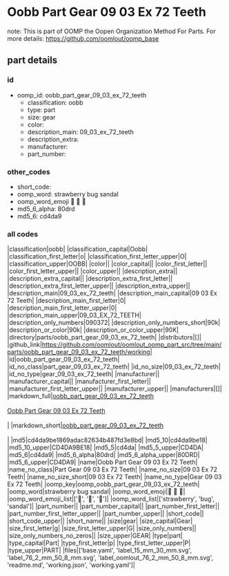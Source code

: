 # Oobb Part Gear 09 03 Ex 72 Teeth  

note: This is part of OOMP the Oopen Organization Method For Parts. For more details: https://github.com/oomlout/oomp_base

##  part details





### id
* oomp_id: oobb_part_gear_09_03_ex_72_teeth
  * classification: oobb
  * type: part
  * size: gear
  * color: 
  * description_main: 09_03_ex_72_teeth
  * description_extra: 
  * manufacturer: 
  * part_number: 

### other_codes
* short_code: 
* oomp_word: strawberry bug sandal
* oomp_word_emoji :strawberry: :bug: :sandal:
* md5_6_alpha: 80drd
* md5_6: cd4da9

### all codes 
|classification|oobb|
|classification_capital|Oobb|
|classification_first_letter|o|
|classification_first_letter_upper|O|
|classification_upper|OOBB|
|color||
|color_capital||
|color_first_letter||
|color_first_letter_upper||
|color_upper||
|description_extra||
|description_extra_capital||
|description_extra_first_letter||
|description_extra_first_letter_upper||
|description_extra_upper||
|description_main|09_03_ex_72_teeth|
|description_main_capital|09 03 Ex 72 Teeth|
|description_main_first_letter|0|
|description_main_first_letter_upper|0|
|description_main_upper|09_03_EX_72_TEETH|
|description_only_numbers|090372|
|description_only_numbers_short|90k|
|description_or_color|90k|
|description_or_color_upper|90K|
|directory|parts/oobb_part_gear_09_03_ex_72_teeth|
|distributors|[]|
|github_link|https://github.com/oomlout/oomlout_oomp_part_src/tree/main/parts/oobb_part_gear_09_03_ex_72_teeth/working|
|id|oobb_part_gear_09_03_ex_72_teeth|
|id_no_class|part_gear_09_03_ex_72_teeth|
|id_no_size|09_03_ex_72_teeth|
|id_no_type|gear_09_03_ex_72_teeth|
|manufacturer||
|manufacturer_capital||
|manufacturer_first_letter||
|manufacturer_first_letter_upper||
|manufacturer_upper||
|manufacturers|[]|
|markdown_full|[oobb_part_gear_09_03_ex_72_teeth](https://github.com/oomlout/oomlout_oomp_part_src/tree/main/parts/oobb_part_gear_09_03_ex_72_teeth/working)<br>[](https://github.com/oomlout/oomlout_oomp_part_src/tree/main/parts/oobb_part_gear_09_03_ex_72_teeth/working)<br>[Oobb Part Gear 09 03 Ex 72 Teeth](https://github.com/oomlout/oomlout_oomp_part_src/tree/main/parts/oobb_part_gear_09_03_ex_72_teeth/working)<br><br>|
|markdown_short|[oobb_part_gear_09_03_ex_72_teeth](https://github.com/oomlout/oomlout_oomp_part_src/tree/main/parts/oobb_part_gear_09_03_ex_72_teeth/working)<br><br>|
|md5|cd4da9be1869adac82634b487fd3e8bd|
|md5_10|cd4da9be18|
|md5_10_upper|CD4DA9BE18|
|md5_5|cd4da|
|md5_5_upper|CD4DA|
|md5_6|cd4da9|
|md5_6_alpha|80drd|
|md5_6_alpha_upper|80DRD|
|md5_6_upper|CD4DA9|
|name|Oobb Part Gear 09 03 Ex 72 Teeth|
|name_no_class|Part Gear 09 03 Ex 72 Teeth|
|name_no_size|09 03 Ex 72 Teeth|
|name_no_size_short|09 03 Ex 72 Teeth|
|name_no_type|Gear 09 03 Ex 72 Teeth|
|oomp_key|oomp_oobb_part_gear_09_03_ex_72_teeth|
|oomp_word|strawberry bug sandal|
|oomp_word_emoji|:strawberry: :bug: :sandal:|
|oomp_word_emoji_list|[':strawberry:', ':bug:', ':sandal:']|
|oomp_word_list|['strawberry', 'bug', 'sandal']|
|part_number||
|part_number_capital||
|part_number_first_letter||
|part_number_first_letter_upper||
|part_number_upper||
|short_code||
|short_code_upper||
|short_name||
|size|gear|
|size_capital|Gear|
|size_first_letter|g|
|size_first_letter_upper|G|
|size_only_numbers||
|size_only_numbers_no_zeros||
|size_upper|GEAR|
|type|part|
|type_capital|Part|
|type_first_letter|p|
|type_first_letter_upper|P|
|type_upper|PART|
|files|['base.yaml', 'label_15_mm_30_mm.svg', 'label_76_2_mm_50_8_mm.svg', 'label_oomlout_76_2_mm_50_8_mm.svg', 'readme.md', 'working.json', 'working.yaml']|
